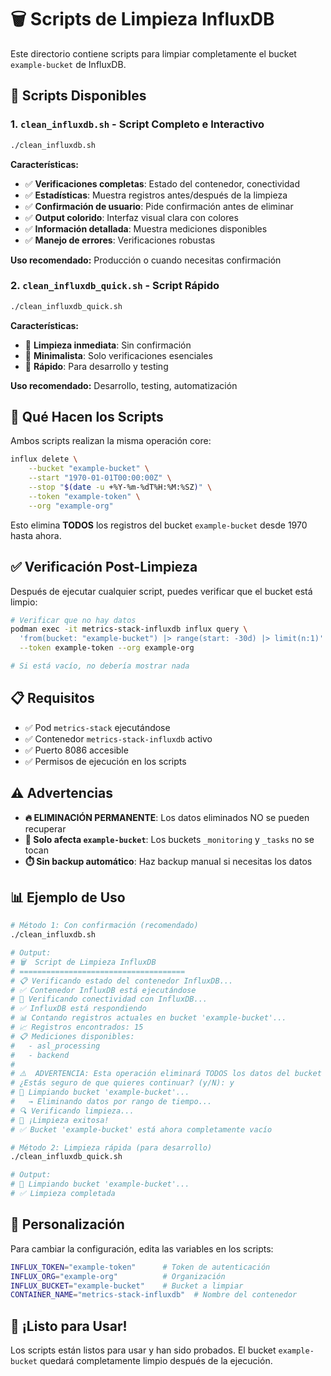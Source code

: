 # 🗑️ Scripts de Limpieza InfluxDB

Este directorio contiene scripts para limpiar completamente el bucket `example-bucket` de InfluxDB.

## 📁 Scripts Disponibles

### 1. `clean_influxdb.sh` - Script Completo e Interactivo

```bash
./clean_influxdb.sh
```

**Características:**
- ✅ **Verificaciones completas**: Estado del contenedor, conectividad
- ✅ **Estadísticas**: Muestra registros antes/después de la limpieza  
- ✅ **Confirmación de usuario**: Pide confirmación antes de eliminar
- ✅ **Output colorido**: Interfaz visual clara con colores
- ✅ **Información detallada**: Muestra mediciones disponibles
- ✅ **Manejo de errores**: Verificaciones robustas

**Uso recomendado:** Producción o cuando necesitas confirmación

### 2. `clean_influxdb_quick.sh` - Script Rápido

```bash
./clean_influxdb_quick.sh
```

**Características:**
- 🚀 **Limpieza inmediata**: Sin confirmación
- 🚀 **Minimalista**: Solo verificaciones esenciales
- 🚀 **Rápido**: Para desarrollo y testing

**Uso recomendado:** Desarrollo, testing, automatización

## 🎯 Qué Hacen los Scripts

Ambos scripts realizan la misma operación core:

```bash
influx delete \
    --bucket "example-bucket" \
    --start "1970-01-01T00:00:00Z" \
    --stop "$(date -u +%Y-%m-%dT%H:%M:%SZ)" \
    --token "example-token" \
    --org "example-org"
```

Esto elimina **TODOS** los registros del bucket `example-bucket` desde 1970 hasta ahora.

## ✅ Verificación Post-Limpieza

Después de ejecutar cualquier script, puedes verificar que el bucket está limpio:

```bash
# Verificar que no hay datos
podman exec -it metrics-stack-influxdb influx query \
  'from(bucket: "example-bucket") |> range(start: -30d) |> limit(n:1)' \
  --token example-token --org example-org

# Si está vacío, no debería mostrar nada
```

## 📋 Requisitos

- ✅ Pod `metrics-stack` ejecutándose
- ✅ Contenedor `metrics-stack-influxdb` activo
- ✅ Puerto 8086 accesible
- ✅ Permisos de ejecución en los scripts

## ⚠️ Advertencias

- **🔥 ELIMINACIÓN PERMANENTE**: Los datos eliminados NO se pueden recuperar
- **🎯 Solo afecta `example-bucket`**: Los buckets `_monitoring` y `_tasks` no se tocan
- **⏱️ Sin backup automático**: Haz backup manual si necesitas los datos

## 📊 Ejemplo de Uso

```bash
# Método 1: Con confirmación (recomendado)
./clean_influxdb.sh

# Output:
# 🗑️  Script de Limpieza InfluxDB
# =====================================
# 📋 Verificando estado del contenedor InfluxDB...
# ✅ Contenedor InfluxDB está ejecutándose
# 🔗 Verificando conectividad con InfluxDB...
# ✅ InfluxDB está respondiendo
# 📊 Contando registros actuales en bucket 'example-bucket'...
# 📈 Registros encontrados: 15
# 📋 Mediciones disponibles:
#   - asl_processing
#   - backend
# 
# ⚠️  ADVERTENCIA: Esta operación eliminará TODOS los datos del bucket 'example-bucket'
# ¿Estás seguro de que quieres continuar? (y/N): y
# 🧹 Limpiando bucket 'example-bucket'...
#   → Eliminando datos por rango de tiempo...
# 🔍 Verificando limpieza...
# 🎉 ¡Limpieza exitosa!
# ✅ Bucket 'example-bucket' está ahora completamente vacío

# Método 2: Limpieza rápida (para desarrollo)
./clean_influxdb_quick.sh

# Output:
# 🧹 Limpiando bucket 'example-bucket'...
# ✅ Limpieza completada
```

## 🔧 Personalización

Para cambiar la configuración, edita las variables en los scripts:

```bash
INFLUX_TOKEN="example-token"      # Token de autenticación
INFLUX_ORG="example-org"          # Organización
INFLUX_BUCKET="example-bucket"    # Bucket a limpiar
CONTAINER_NAME="metrics-stack-influxdb"  # Nombre del contenedor
```

## 🎉 ¡Listo para Usar!

Los scripts están listos para usar y han sido probados. El bucket `example-bucket` quedará completamente limpio después de la ejecución.

